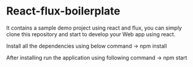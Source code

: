 # React-flux-boilerplate

It contains a sample demo project using react and flux, you can simply clone this repository and start to develop your Web app using react.

Install all the dependencies using below command ->
npm install

After installing run the application using following command ->
npm start
